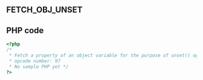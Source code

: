 FETCH\_OBJ\_UNSET
-----------------

PHP code
--------

``` php
<?php 
/*
 * Fetch a property of an object variable for the purpose of unset() operation.
 * opcode number: 97
 * No sample PHP yet */
?>
```
